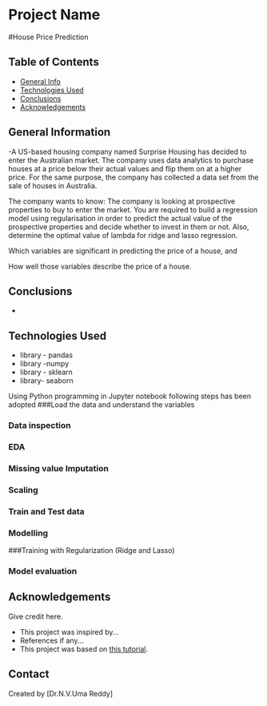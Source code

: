 # Project Name
#House Price Prediction

## Table of Contents
* [General Info](#general-information)
* [Technologies Used](#technologies-used)
* [Conclusions](#conclusions)
* [Acknowledgements](#acknowledgements)



## General Information
-A US-based housing company named Surprise Housing has decided to enter the Australian market.
 The company uses data analytics to purchase houses at a price below their actual values and flip them on at a higher price.
 For the same purpose, the company has collected a data set from the sale of houses in Australia. 


The company wants to know:
 The company is looking at prospective properties to buy to enter the market.
 You are required to build a regression model using regularisation in order to predict the actual value of the
 prospective properties and decide whether to invest in them or not.
 Also, determine the optimal value of lambda for ridge and lasso regression.

 


Which variables are significant in predicting the price of a house, and


How well those variables describe the price of a house.

 

## Conclusions
- 


## Technologies Used
- library - pandas
- library -numpy
- library - sklearn
- library- seaborn

Using Python programming in Jupyter notebook  following steps has been adopted
###Load the data and understand the variables
### Data inspection
### EDA
### Missing value Imputation
### Scaling 
### Train and Test data
### Modelling
###Training with Regularization (Ridge and Lasso)
### Model evaluation


## Acknowledgements
Give credit here.
- This project was inspired by...
- References if any...
- This project was based on [this tutorial](https://www.example.com).


## Contact
 Created by [Dr.N.V.Uma Reddy]


